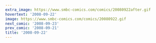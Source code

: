 ```yaml
---
extra_image: https://www.smbc-comics.com/comics/20080922after.gif
hovertext: '2008-09-22'
image: https://www.smbc-comics.com/comics/20080922.gif
next_comic: '2008-09-23'
prev_comic: '2008-09-21'
title: '2008-09-22'
---
```


